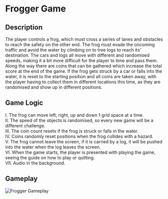 # Frogger Game

## Description
The player controls a frog, which must cross a series of lanes and obstacles to reach the safety on the other end. The frog must evade the oncoming traffic and avoid the water by climbing on to tree logs to reach its’ destination. The cars and logs all move with different and randomised speeds, making it a bit more difficult for the player to time and pass them. Along the way there are coins that can be gathered which increase the total score at the end of the game. If the frog gets struck by a car or falls into the water, it is reset to the starting position and all coins are taken away, with the player having to collect them in different locations this time, as they are randomised and show up in different positions.

## Game Logic
I.	The frog can move left, right, up and down 1 grid space at a time. <br />
II.	The speed of the objects is randomised, so every new game will be a different challenge. <br />
III. The coin count resets if the frog is struck or falls in the water. <br />
IV.	Coins randomly reset positions when the frog collides with a hazard. <br />
V. The frog cannot leave the screen, if it is carried by a log, it will be pushed into the water when the log leaves the screen. <br />
VI.	When the game starts, the player is presented with playing the game, seeing the guide on how to play or quitting. <br />
VII. Audio in the background.

## Gameplay
![Frogger Gameplay](https://github.com/RahulPatelme/FroggerGame-Processing/blob/f12f6ef3aa977b5de64fbd0173bd5dec897dce12/Frogger.gif)
